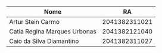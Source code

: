 |Nome|RA|
|---|---|
|Artur Stein Carmo|2041382311021|
|Catia Regina Marques Urbonas|2041382121040|
|Caio da Silva Diamantino|2041382311027|